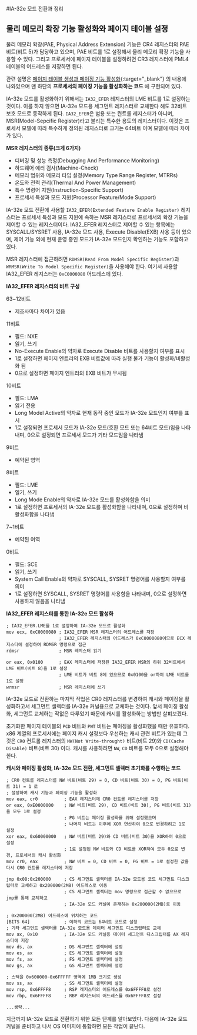 #IA-32e 모드 전환과 정리

## 물리 메모리 확장 기능 활성화와 페이지 테이블 설정

물리 메모리 확장(PAE, Physical Address Extension) 기능은 CR4 레지스터의 PAE 비트(비트 5)가 담당하고 있으며, PAE 비트를 1로 설정해서 물리 메모리 확장 기능을 사용할 수 있다.
그리고 프로세서에 페이지 테이블을 설정하려면 CR3 레지스터에 PML4 테이블의 어드레스를 저장하면 된다.

관련 설명은 [페이지 테이블 생성과 페이징 기능 활성화](https://knero.github.io/#/contents?path=/contents/dev/2020/04/22/os-study-20.md){:target="_blank"} 의 내용에 나와있으며 맨 하단의 **프로세서의 페이징 기능을 활성화하는 코드** 에 구현되어 있다.

IA-32e 모드를 활성화하기 위해서는 `IA32_EFER` 레지스터의 LME 비트를 1로 설정하는 것이다. 이를 하지 않으면 IA-32e 모드용 세그먼트 레지스터로 교체한다 해도 32비트 보호 모드로 동작하게 된다.
`IA32_EFER`은 범용 또는 컨트롤 레지스터가 아니며, MSR(Model-Sepcific Register)라고 불리는 특수한 용도의 레지스터이다. 
이것은 프로세서 모델에 따라 특수하게 정의된 레지스터로 크기는 64비트 이며 모델에 따라 차이가 있다.

**MSR 레지스터의 종류(크게 6가지)**

- 디버깅 및 성능 측정(Debugging And Performance Monitoring)
- 하드웨어 에러 검사(Machine-Check)
- 메모리 범위와 메모리 타입 설정(Memory Type Range Register, MTRRs)
- 온도와 전력 관리(Thermal And Power Management)
- 특수 명령어 지원(Instruction-Specific Support)
- 프로세서 특성과 모드 지원(Processor Feature/Mode Support)

IA-32e 모드 전환에 사용할 `IA32_EFER(Extended Feature Enable Register)` 레지스터는 프로세서 특성과 모드 지원에 속하는 MSR 레지스터로 프로세서의 확장 기능을 제어할 수 있는 레지스터이다.
IA32_EFER 레지스터로 제어할 수 있는 항목에는 SYSCALL/SYSRET 사용, IA-32e 모드 사용, Execute Disable(EXB) 사용 등이 있으며, 제어 기능 외에 현재 운영 중인 모드가 IA-32e 모드인지 확인하는 기능도 포함하고 있다.

MSR 레지스터에 접근하려면 `RDMSR(Read From Model Specific Register)`과 `WRMSR(Write To Model Specific Register)`을 사용해야 한다.
여기서 사용할 IA32_EFER 레지스터는 `0xC0000080` 어드레스에 있다.

**IA32_EFER 레지스터의 비트 구성**

63~12비트

- 제조사마다 차이가 있음

11비트

- 필드: NXE
- 읽기, 쓰기
- No-Execute Enable의 약자로 Execute Disable 비트를 사용할지 여부를 표시
- 1로 설정하면 페이지 엔트리의 EXB 비트값에 따라 실행 불가 기능이 활성화/비활성화 됨
- 0으로 설정하면 페이지 엔트리의 EXB 비트가 무시됨

10비트

- 필드: LMA
- 읽기 전용
- Long Model Active의 약자로 현재 동작 중인 모드가 IA-32e 모드인지 여부를 표시
- 1로 설정되면 프로세서 모드가 IA-32e 모드(호환 모드 또는 64비트 모드)임을 나타내며, 0으로 설정되면 프로세서 모드가 기타 모드임을 나타냄

9비트

- 예약된 영역

8비트

- 필드: LME
- 일기, 쓰기
- Long Mode Enable의 약자로 IA-32e 모드를 활성화함을 의미
- 1로 설정하면 프로세서의 IA-32e 모드를 활성화함을 나타내며, 0으로 설정하며 비활성화함을 나타냄

7~1비트
- 예약된 여역

0비트
- 필드: SCE
- 읽기, 쓰기
- System Call Enable의 약자로 SYSCALL, SYSRET 명령어를 사용할지 여부를 의미
- 1로 설정하면 SYSCALL, SYSRET 명령어를 사용함을 나타내며, 0으로 설정하면 사용하지 않음을 나타냄

**IA32_EFER 레지스터를 통한 IA-32e 모드 활성화**
```
; IA32_EFER.LME를 1로 설정하여 IA-32e 모드르 활성화
mov ecx, 0xC0000080 ; IA32_EFER MSR 레지스터의 어드레스를 저장
                    ; IA32_EFER 레지스터의 어드레스가 0xC0000080이므로 ECX 레지스터에 설정하여 RDMSR 명령으로 접근
rdmsr               ; MSR 레지스터 읽기

or eax, 0x0100      ; EAX 레지스터에 저장된 IA32_EFER MSR의 하위 32비트에서 LME 비트(비트 8)을 1로 설정
                    ; LME 비트가 비트 8에 있으므로 0x0100을 or하여 LME 비트를 1로 설정
wrmsr               ; MSR 레지스터에 쓰기
```

IA-32e 모드로 전환하는 마지막 작업은 CR0 레지스터를 변경하여 캐시와 페이징을 활성화하고서 세그먼트 셀렉터를 IA-32e 커널용으로 교체하는 것이다.
앞서 페이징 활성화, 세그먼트 교체하는 작없은 다루었기 때문에 캐시를 활성화하는 방법만 살펴보겠다.

초기화한 페이지 테이블의 `PCD` 비트와 `PWT` 비트는 페이징을 활성화했을 때만 유효하다. x86 계열의 프로세서에는 페이지 캐시 설정보다 우선하는 캐시 관련 비트가 있는데
그것은 `CR0` 컨트롤 레지스터의 `NW(Not Write-throught)` 비트(비트 29)와 `CD(Cache Disable)` 비트(비트 30) 이다.
캐시를 사용하려면 `NW`, `CD` 비트를 모두 0으로 설정해야 한다.

**캐시와 페이징 활성화, IA-32e 모드 전환, 세그먼트 셀렉터 초기화를 수행하는 코드**
```
; CR0 컨트롤 레지스터를 NW 비트(비트 29) = 0, CD 비트(비트 30) = 0, PG 비트(비트 31) = 1 로
; 설정하여 캐시 기능과 페이징 기능을 활성화
mov eax, cr0          ; EAX 레지스터에 CR0 컨트롤 레지스터를 저장
or eax, 0xE0000000    ; NW 비트(비트 29), CD 비트(비트 30), PG 비트(비트 31)을 모두 1로 설정
                      ; PG 비트는 페이징 활성화를 위해 설정했으며
                      ; 나머지 비트는 이후에 XOR 연산하여 0으로 변경하려고 1로 설정
xor eax, 0x60000000   ; NW 비트(비트 29)와 CD 비트(비트 30)을 XOR하여 0으로 설정
                      ; 1로 설정된 NW 비트와 CD 비트를 XOR하여 모두 0으로 변경, 프로세서의 캐시 활성화
mov cr0, eax          ; NW 비트 = 0, CD 비트 = 0, PG 비트 = 1로 설정한 값을 다시 CR0 컨트롤 레지스터에 저장

jmp 0x08:0x200000     ; CS 세그먼트 셀렉터를 IA-32e 모드용 코드 세그먼트 디스크립터로 교체하고 0x200000(2MB) 어드레스로 이동
                      ; CS 세그먼트 셀렉터는 mov 명령으로 접근할 수 없으므로 jmp를 통해 교체하고
                      ; IA-32e 모드 커널이 존재하는 0x200000(2MB)로 이동

; 0x200000(2MB) 어드레스에 위치하는 코드
[BITS 64]             ; 이하의 코드는 64비트 코드로 설정
; 기타 세그먼트 셀렉터를 IA-32e 모드용 데이터 세그먼트 디스크립터로 교체
mov ax, 0x10          ; IA-32e 모드 커널용 데이터 세그먼트 디스크립터를 AX 레지스터에 저장
mov ds, ax            ; DS 세그먼트 셀렉터에 설정
mov es, ax            ; ES 세그먼트 셀렉터에 설정
mov fs, ax            ; FS 세그먼트 셀렉터에 설정
mov gs, ax            ; GS 세그먼트 셀렉터에 설정

; 스택을 0x600000~0x6FFFFF 영역에 1MB 크기로 생성
mov ss, ax            ; SS 세그먼트 셀렉터에 설정
mov rsp, 0x6FFFF8     ; RSP 레지스터의 어드레스를 0x6FFFF8로 설정
mov rbp, 0x6FFFF8     ; RBP 레지스터의 어드레스를 0x6FFFF8로 설정

...생략...
```

지금까지 IA-32e 모드로 전환하기 위한 모든 단계를 알아보았다. 다음에 IA-32e 모드 커널을 준비하고 나서 OS 이미지에 통합하면 모든 작업이 끝난다.